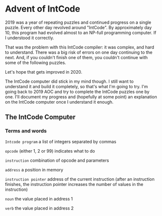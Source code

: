 # Advent of IntCode

2019 was a year of repeating puzzles and continued progress on a single puzzle. Every other day revolved around "IntCode". By approximately day 10, this program had evolved almost to an NP-full programming computer. If I understood it correctly.

That was the problem with this IntCode compiler: it was complex, and hard to understand. There was a big risk of errors on one day continuing to the next. And, if you couldn't finish one of them, you couldn't continue with some of the following puzzles.

Let's hope that gets improved in 2020.

The IntCode computer did stick in my mind though. I still want to understand it and build it completely, so that's what I'm going to try.
I'm going back to 2019 AOC and try to complete the IntCode puzzles one by one. I'll document my progress and (hopefully at some point) an explanation on the IntCode computer once I understand it enough.

## The IntCode Computer

### Terms and words

`Intcode program` a list of integers separated by commas

`opcode` (either 1, 2 or 99) indicates what to do

`instruction` combination of opcode and parameters

`address` a position in memory

`instruction pointer` address of the current instruction (after an instruction finishes, the instruction pointer increases the number of values in the instruction)

`noun` the value placed in address 1

`verb` the value placed in address 2